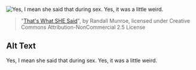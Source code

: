 ![Yes, I mean she said that during sex.  Yes, it was a little weird.](https://imgs.xkcd.com/comics/thats_what_she_said.png)
> "[That's What SHE Said](https://xkcd.com/174/)", by Randall Munroe, licensed under Creative Commons Attribution-NonCommercial 2.5 License

## Alt Text
Yes, I mean she said that during sex.  Yes, it was a little weird.
